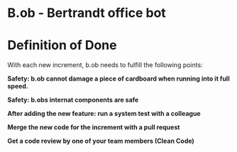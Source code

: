 <h1>B.ob - Bertrandt office bot</h1>

<h1>Definition of Done</h1>
With each new increment, b.ob needs to fulfill the following points:</p>
<strong>Safety: b.ob cannot damage a piece of cardboard when running into it full speed.</strong></p>
<strong>Safety: b.obs internat components are safe</strong></p>
<strong>After adding the new feature: run a system test with a colleague</strong></p>
<strong>Merge the new code for the increment with a pull request</strong></p>
<strong>Get a code review by one of your team members (Clean Code)</strong></p>

